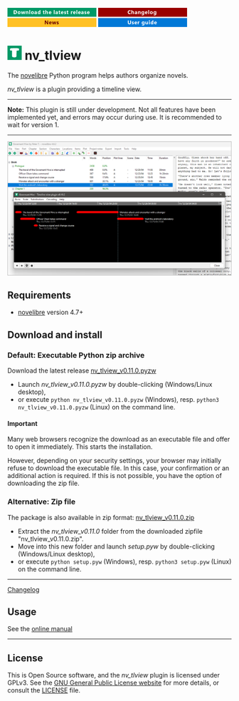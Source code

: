 [![Download the latest release](docs/img/download-button.png)](https://github.com/peter88213/nv_tlview/raw/main/dist/nv_tlview_v0.11.0.pyzw)
[![Changelog](docs/img/changelog-button.png)](docs/changelog.md)
[![News](docs/img/news-button.png)](https://github.com/peter88213/novelibre/discussions/1)
[![Online help](docs/img/help-button.png)](docs/nv_tlview/)


# ![T](icons/tLogo32.png) nv_tlview

The [novelibre](https://github.com/peter88213/novelibre/) Python program helps authors organize novels.  

*nv_tlview* is a plugin providing a timeline view. 

---

**Note:** This plugin is still under development. Not all features have been implemented yet, and errors may occur during use. 
It is recommended to wait for version 1.

---

![Screenshot](docs/Screenshots/screen01.png)

## Requirements

- [novelibre](https://github.com/peter88213/novelibre/) version 4.7+

## Download and install

### Default: Executable Python zip archive

Download the latest release [nv_tlview_v0.11.0.pyzw](https://github.com/peter88213/nv_tlview/raw/main/dist/nv_tlview_v0.11.0.pyzw)

- Launch *nv_tlview_v0.11.0.pyzw* by double-clicking (Windows/Linux desktop),
- or execute `python nv_tlview_v0.11.0.pyzw` (Windows), resp. `python3 nv_tlview_v0.11.0.pyzw` (Linux) on the command line.

#### Important

Many web browsers recognize the download as an executable file and offer to open it immediately. 
This starts the installation.

However, depending on your security settings, your browser may 
initially  refuse  to download the executable file. 
In this case, your confirmation or an additional action is required. 
If this is not possible, you have the option of downloading 
the zip file. 


### Alternative: Zip file

The package is also available in zip format: [nv_tlview_v0.11.0.zip](https://github.com/peter88213/nv_tlview/raw/main/dist/nv_tlview_v0.11.0.zip)

- Extract the *nv_tlview_v0.11.0* folder from the downloaded zipfile "nv_tlview_v0.11.0.zip".
- Move into this new folder and launch *setup.pyw* by double-clicking (Windows/Linux desktop), 
- or execute `python setup.pyw` (Windows), resp. `python3 setup.pyw` (Linux) on the command line.

---

[Changelog](docs/changelog.md)

## Usage

See the [online manual](docs/nv_tlview/)

---

## License

This is Open Source software, and the *nv_tlview* plugin is licensed under GPLv3. See the
[GNU General Public License website](https://www.gnu.org/licenses/gpl-3.0.en.html) for more
details, or consult the [LICENSE](https://github.com/peter88213/nv_tlview/blob/main/LICENSE) file.
